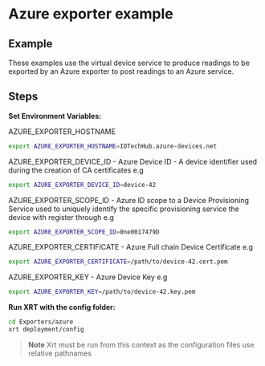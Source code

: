 # Azure exporter example

## Example

These examples use the virtual device service to produce readings to be exported by an Azure exporter to post readings to an Azure service.

## Steps

**Set Environment Variables:**

AZURE_EXPORTER_HOSTNAME

```bash
export AZURE_EXPORTER_HOSTNAME=IOTechHub.azure-devices.net
```

AZURE_EXPORTER_DEVICE_ID - Azure Device ID - A device identifier used during the creation of CA certificates e.g

```bash
export AZURE_EXPORTER_DEVICE_ID=device-42
```

AZURE_EXPORTER_SCOPE_ID - Azure ID scope to a Device Provisioning Service used to uniquely identify the specific provisioning service the device with register through e.g

```bash
export AZURE_EXPORTER_SCOPE_ID=0ne0017479D
```

AZURE_EXPORTER_CERTIFICATE - Azure Full chain Device Certificate e.g

```bash
export AZURE_EXPORTER_CERTIFICATE=/path/to/device-42.cert.pem
```

AZURE_EXPORTER_KEY - Azure Device Key e.g

```bash
export AZURE_EXPORTER_KEY=/path/to/device-42.key.pem
```

**Run XRT with the config folder:**

```bash
cd Exporters/azure
xrt deployment/config
```

> **Note** Xrt must be run from this context as the configuration files use relative pathnames
